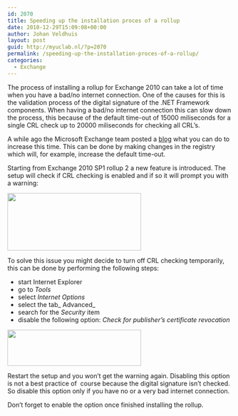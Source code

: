 ```yaml
---
id: 2070
title: Speeding up the installation proces of a rollup
date: 2010-12-29T15:09:08+00:00
author: Johan Veldhuis
layout: post
guid: http://myuclab.nl/?p=2070
permalink: /speeding-up-the-installation-proces-of-a-rollup/
categories:
  - Exchange
---
```

The process of installing a rollup for Exchange 2010 can take a lot of time when you have a bad/no internet connection. One of the causes for this is the validation process of the digital signature of the .NET Framework components. When having a bad/no internet connection this can slow down the process, this because of the default time-out of 15000 miliseconds for a single CRL check up to 20000 miliseconds for checking all CRL&#8217;s.

A while ago the Microsoft Exchange team posted a <a href="http://msexchangeteam.com/archive/2010/05/14/454877.aspx" target="_blank">blog</a> what you can do to increase this time. This can be done by making changes in the registry which will, for example, increase the default time-out.

Starting from Exchange 2010 SP1 rollup 2 a new feature is introduced. The setup will check if CRL checking is enabled and if so it will prompt you with a warning:

[<img title="Exchange 2010 SP1 Rollup setup" src="https://i1.wp.com/myuclab.nl/wp-content/uploads/2010/12/warning-300x129.jpg?resize=300%2C129" alt="" width="300" height="129" data-recalc-dims="1" />](https://i1.wp.com/myuclab.nl/wp-content/uploads/2010/12/warning.jpg)

To solve this issue you might decide to turn off CRL checking temporarily, this can be done by performing the following steps:

  * start Internet Explorer
  * go to _Tools_
  * select _Internet Options_
  * select the tab_ Advanced_
  * search for the _Security_ item
  * disable the following option: _Check for publisher&#8217;s certificate revocation_

[<img title="Internet Explorer: advanced settings" src="https://i1.wp.com/myuclab.nl/wp-content/uploads/2010/12/ie-settings-300x81.jpg?resize=300%2C81" alt="" width="300" height="81" data-recalc-dims="1" />](https://i0.wp.com/myuclab.nl/wp-content/uploads/2010/12/ie-settings.jpg)

Restart the setup and you won&#8217;t get the warning again. Disabling this option is not a best practice of  course because the digital signature isn&#8217;t checked. So disable this option only if you have no or a very bad internet connection.

Don&#8217;t forget to enable the option once finished installing the rollup.